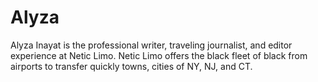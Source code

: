 # Alyza
Alyza Inayat is the professional writer, traveling journalist, and editor experience at Netic Limo. Netic Limo offers the black fleet of black from airports to transfer quickly towns, cities of NY,  NJ, and CT.
